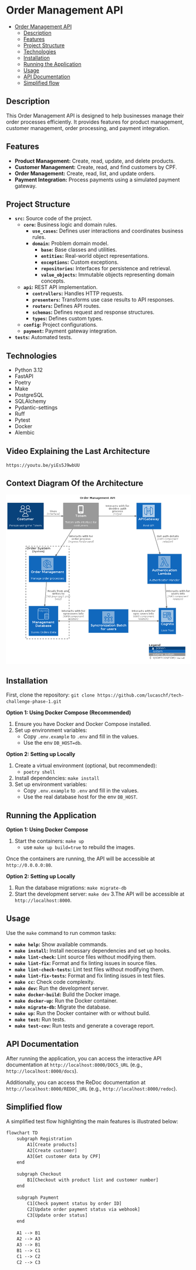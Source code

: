 # Order Management API

<!-- TOC -->
* [Order Management API](#order-management-api)
  * [Description](#description)
  * [Features](#features)
  * [Project Structure](#project-structure)
  * [Technologies](#technologies)
  * [Installation](#installation)
  * [Running the Application](#running-the-application)
  * [Usage](#usage)
  * [API Documentation](#api-documentation)
  * [Simplified flow](#simplified-flow)
<!-- TOC -->

## Description

This Order Management API is designed to help businesses manage their order processes efficiently.
It provides features for product management,
customer management, order processing, and payment integration.

## Features

* **Product Management:** Create, read, update, and delete products.
* **Customer Management:** Create, read, and find customers by CPF.
* **Order Management:** Create, read, list, and update orders.
* **Payment Integration:** Process payments using a simulated payment gateway.

## Project Structure

* **`src`:** Source code of the project.
    * **`core`:** Business logic and domain rules.
        * **`use_cases`:** Defines user interactions and coordinates business rules.
        * **`domain`:** Problem domain model.
            * **`base`:** Base classes and utilities.
            * **`entities`:** Real-world object representations.
            * **`exceptions`:** Custom exceptions.
            * **`repositories`:** Interfaces for persistence and retrieval.
            * **`value_objects`:** Immutable objects representing domain concepts.
    * **`api`:** REST API implementation.
        * **`controllers`:** Handles HTTP requests.
        * **`presenters`:** Transforms use case results to API responses.
        * **`routers`:** Defines API routes.
        * **`schemas`:** Defines request and response structures.
        * **`types`:** Defines custom types.
    * **`config`:** Project configurations.
    * **`payment`:** Payment gateway integration.
* **`tests`:** Automated tests.

## Technologies

* Python 3.12
* FastAPI
* Poetry
* Make
* PostgreSQL
* SQLAlchemy
* Pydantic-settings
* Ruff
* Pytest
* Docker
* Alembic

## Video Explaining the Last Architecture
    
    https://youtu.be/yiEs5J9wbUU


## Context Diagram Of the Architecture

![alt text](docs/context.png)

## Installation

First, clone the repository: `git clone https://github.com/lucaschf/tech-challenge-phase-1.git`

**Option 1: Using Docker Compose (Recommended)**

1. Ensure you have Docker and Docker Compose installed.
2. Set up environment variables:
    * Copy `.env.example` to `.env` and fill in the values.
    * Use the env `DB_HOST=db`.

**Option 2: Setting up Locally**

1. Create a virtual environment (optional, but recommended):
    * `poetry shell`
2. Install dependencies: `make install`
3. Set up environment variables:
    * Copy `.env.example` to `.env` and fill in the values.
   * Use the real database host for the env `DB_HOST`.

## Running the Application

**Option 1: Using Docker Compose**

1. Start the containers: `make up`
   * use `make up build=true` to rebuild the images.

Once the containers are running, the API will be accessible at `http://0.0.0.0:80`.

**Option 2: Setting up Locally**

1. Run the database migrations: `make migrate-db`
2. Start the development server: `make dev`
   3.The API will be accessible at `http://localhost:8000`.

## Usage

Use the `make` command to run common tasks:

* **`make help`:** Show available commands.
* **`make install`:** Install necessary dependencies and set up hooks.
* **`make lint-check`:** Lint source files without modifying them.
* **`make lint-fix`:** Format and fix linting issues in source files.
* **`make lint-check-tests`:** Lint test files without modifying them.
* **`make lint-fix-tests`:** Format and fix linting issues in test files.
* **`make cc`:** Check code complexity.
* **`make dev`:** Run the development server.
* **`make docker-build`:** Build the Docker image.
* **`make docker-up`:** Run the Docker container.
* **`make migrate-db`:** Migrate the database.
* **`make up`:** Run the Docker container with or without build.
* **`make test`:** Run tests.
* **`make test-cov`:** Run tests and generate a coverage report.

## API Documentation

After running the application, you can access the interactive API documentation at
`http://localhost:8000/DOCS_URL` (e.g., `http://localhost:8000/docs`).

Additionally, you can access the ReDoc documentation at
`http://localhost:8000/REDOC_URL` (e.g., `http://localhost:8000/redoc`).

## Simplified flow

A simplified test flow highlighting the main features is illustrated below:

```mermaid
flowchart TD
    subgraph Registration
        A1[Create products]
        A2[Create customer]
        A3[Get customer data by CPF]
    end

    subgraph Checkout
        B1[Checkout with product list and customer number]
    end

    subgraph Payment
        C1[Check payment status by order ID]
        C2[Update order payment status via webhook]
        C3[Update order status]
    end

    A1 --> B1
    A2 --> A3
    A3 --> B1
    B1 --> C1
    C1 --> C2
    C2 --> C3
```
